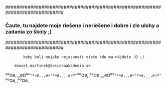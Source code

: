 #############################################################################
###  Čaute, tu najdete moje riešene i neriešene i dobre i zle ulohy a zadania zo školy ;) ###
#############################################################################

			keby boli nejake nejasnosti viete kde ma nájdete :D ;)
		
		daniel.martinek@kosickaakademia.sk
		
°º¤ø,¸¸,ø¤º°`°º¤ø,¸,ø¤°º¤ø,¸¸,ø¤º°`°º¤ø,¸°º¤ø,¸¸,ø¤º°`°º¤ø,¸,ø¤°º¤ø,¸¸,ø¤º°`°º¤ø,¸°º¤ø,
